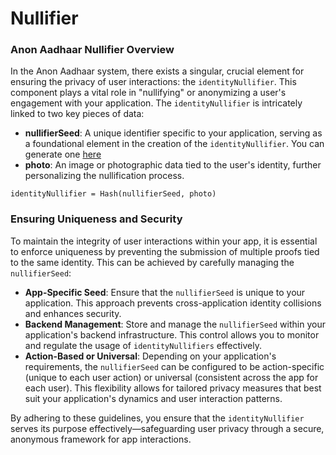 # Nullifier

### Anon Aadhaar Nullifier Overview

In the Anon Aadhaar system, there exists a singular, crucial element for ensuring the privacy of user interactions: the `identityNullifier`. This component plays a vital role in "nullifying" or anonymizing a user's engagement with your application. The `identityNullifier` is intricately linked to two key pieces of data:

- **nullifierSeed**: A unique identifier specific to your application, serving as a foundational element in the creation of the `identityNullifier`. You can generate one [here](./generate-seed.mdx)
- **photo**: An image or photographic data tied to the user's identity, further personalizing the nullification process.

```
identityNullifier = Hash(nullifierSeed, photo)
```

### Ensuring Uniqueness and Security

To maintain the integrity of user interactions within your app, it is essential to enforce uniqueness by preventing the submission of multiple proofs tied to the same identity. This can be achieved by carefully managing the `nullifierSeed`:

- **App-Specific Seed**: Ensure that the `nullifierSeed` is unique to your application. This approach prevents cross-application identity collisions and enhances security.
- **Backend Management**: Store and manage the `nullifierSeed` within your application's backend infrastructure. This control allows you to monitor and regulate the usage of `identityNullifiers` effectively.
- **Action-Based or Universal**: Depending on your application's requirements, the `nullifierSeed` can be configured to be action-specific (unique to each user action) or universal (consistent across the app for each user). This flexibility allows for tailored privacy measures that best suit your application's dynamics and user interaction patterns.

By adhering to these guidelines, you ensure that the `identityNullifier` serves its purpose effectively—safeguarding user privacy through a secure, anonymous framework for app interactions.
